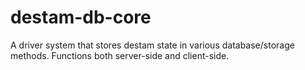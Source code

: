 # destam-db-core
A driver system that stores destam state in various database/storage methods. Functions both server-side and client-side.
